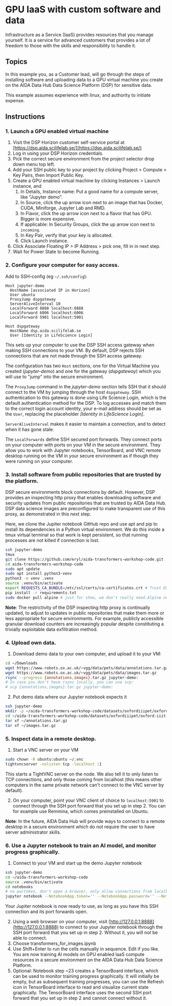 # GPU IaaS with custom software and data

Infrastructure as a Service (IaaS) provides resources that you manage yourself.
It is a service for advanced customers that provides a lot of freedom to those
with the skills and responsibility to handle it.

## Topics

In this example you, as a Customer lead, will go through the steps of installing software and 
uploading data to a GPU virtual machine you create on the AIDA Data Hub Data Science Platform (DSP) 
for sensitive data.

This example assumes experience with linux, and authority to initiate expense.

## Instructions

### 1. Launch a GPU enabled virtual machine

1. Visit the DSP Horizon customer self-service portal at [https://dsp.aida.scilifelab.se/](https://dsp.aida.scilifelab.se/)
2. Log in using your DSP Horizon credentials.
3. Pick the correct secure environment from the project selector drop down menu top left.
4. Add your SSH public key to your project by clicking Project > Compute > Key Pairs, then Import Public Key.
5. Create a GPU enabled virtual machine by clicking Instances > Launch instance, and
    1. In Details, Instance name: Put a good name for a compute server, like "Jupyter demo".
    2. In Source, click the up arrow icon next to an image that has Docker, CUDA, Miniforge, Jupyter Lab and RMD.
    3. In Flavor, click the up arrow icon next to a flavor that has GPU. Bigger is more expensive.
    4. If applicable: In Security Groups, click the up arrow icon next to `incoming`.
    5. In Key Pair, verify that your key is allocated.
    6. Click Launch instance.
6. Click Associate Floating IP > IP Address > pick one, fill in in next step.
7. Wait for Power State to become Running.

### 2. Configure your computer for easy access.

Add to SSH-config (eg `~/.ssh/config`):

```ssh-config
Host jupyter-demo
  HostName [associated IP in Horizon]
  User ubuntu
  ProxyJump dspgateway
  ServerAliveInterval 10
  LocalForward 8888 localhost:8888
  LocalForward 6006 localhost:6006
  LocalForward 5901 localhost:5901

Host dspgateway
  HostName dsp.aida.scilifelab.se
  User [Identity in LifeScience Login]
```

This sets up your computer to use the DSP SSH access gateway when making SSH
connections to your VM. By default, DSP rejects SSH connections that are not
made through the SSH access gateway.

The configuration has two `Host` sections, one for the Virtual Machine you 
created (*jupyter-demo*) and one for the gateway (*dspgateway*) which you will use to 
"jump" into the secure environment.

The `ProxyJump` command in the *jupyter-demo* section tells SSH that it should 
connect to the VM by jumping through the host `dspgateway`. SSH authentication to 
this gateway is done using Life Science Login, which is the default 
authentication method for the DSP. To log accesses and match them to
the correct login account identity, your e-mail address should be set as the 
`User`, replacing the placeholder *[Identity in LifeScience Login]*. 

`ServerAliveInterval` makes it easier to maintain a connection, and to detect when
it has gone stale.  

The `LocalForwards` define SSH secured port forwards. They connect ports on your
computer with ports on your VM in the secure environment. They allow you to work
with Jupyter notebooks, TensorBoard, and VNC remote desktop running on the VM in
your secure environment as if though they were running on your computer.


### 3. Install software from public repositories that are trusted by the platform.

DSP secure environments block connections by default. However, DSP provides an
inspecting http proxy that enables downloading software and security updates
from public repositories that are trusted by AIDA Data Hub. DSP data science
images are preconfigured to make transparent use of this proxy, as demonstrated
in this next step.

Here, we clone the Jupiter notebook GitHub repo and use apt and pip to install
its dependencies in a Python virtual environment. We do this inside a tmux
virtual terminal so that work is kept persistent, so that running processes are
not killed if connection is lost.

```bash
ssh jupyter-demo
tmux
git clone https://github.com/eryl/aida-transformers-workshop-code.git
cd aida-transformers-workshop-code
sudo apt update
sudo apt install python3-venv
python3 -m venv .venv
source .venv/bin/activate
export REQUESTS_CA_BUNDLE=/etc/ssl/certs/ca-certificates.crt # Trust DSP CA
pip install -r requirements.txt
sudo docker pull alpine # just for show, we don't really need Alpine nor Docker for this :)
```

**Note**:
The restrictivity of the DSP inspecting http proxy is continually updated, to
adjust to updates in public repositories that make them more or less
appropriate for secure environments. For example, publicly accessible granular
download counters are increasingly popular despite constituting a trivially
exploitable data exfiltration method.

### 4. Upload own data.

1. Download demo data to your own computer, and upload it to your VM:

```bash
cd ~/Downloads
wget https://www.robots.ox.ac.uk/~vgg/data/pets/data/annotations.tar.gz
wget https://www.robots.ox.ac.uk/~vgg/data/pets/data/images.tar.gz
rsync --progress {annotations,images}.tar.gz jupyter-demo:
# In case you don't have rsync locally, you can use scp:
# scp {annotations,images}.tar.gz jupyter-demo:
```


2. Put demo data where our Jupyter notebook expects it

```bash
ssh jupyter-demo
mkdir -p ~/aida-transformers-workshop-code/datasets/oxfordiiipet/oxford-iiit-pet
cd ~/aida-transformers-workshop-code/datasets/oxfordiiipet/oxford-iiit-pet
tar xf ~/annotations.tar.gz
tar xf ~/images.tar.gz
```

### 5. Inspect data in a remote desktop.

1. Start a VNC server on your VM

```bash
sudo chown -R ubuntu:ubuntu ~/.vnc
tightvncserver -nolisten tcp -localhost :1
```

This starts a TightVNC server on the node. We also tell it to only listen to TCP
connections, and only those coming from localhost (this means other computers in
the same private network can't connect to the VNC server by default).


2. On your computer, point your VNC client of choice to `localhost:5901` to
connect through the SSH port forward that you set up in step 2. You can for
example use Remmina, which comes preinstalled on Ubuntu.

**Note**: In the future, AIDA Data Hub will provide ways to connect to a remote
desktop in a secure environment which do not require the user to have server
administrator skills.

### 6. Use a Jupyter notebook to train an AI model, and monitor progress graphically.

1. Connect to your VM and start up the demo Jupyter notebook

```bash
ssh jupyter-demo
cd ~/aida-transformers-workshop-code
source .venv/bin/activate
cd notebooks
# no pw/token, don't open a browser, only allow connections from localhost:
jupyter notebook --NotebookApp.token='' --NotebookApp.password='' --NotebookApp.open_browser=False --NotebookApp.ip='127.0.0.1'
```

Your Jupiter notebook is now ready to use, as long as you have this SSH
connection and its port forwards open.


2. Using a web browser on your computer, visit
[http://127.0.0.1:8888](http://127.0.0.1:8888) to connect to your Jupyter
notebook through the SSH port forward that you set up in step 2. Without it, you
will not be able to connect.
3. Choose transformers_for_images.ipynb
4. Use Shift+Enter to run the cells manually in sequence. Edit if you like. You
are now training AI models on GPU enabled IaaS compute resources in a secure
environment on the AIDA Data Hub Data Science Platform.
5. Optional: Notebook step ~23 creates a TensorBoard interface, which can be
used to monitor training progress graphically. It will initially be empty, but
as subsequent training progresses, you can use the Refresh icon in TensorBoard
interface to read and visualize current state graphically. The TensorBoard
interface uses the second SSH port forward that you set up in step 2 and cannot
connect without it.
